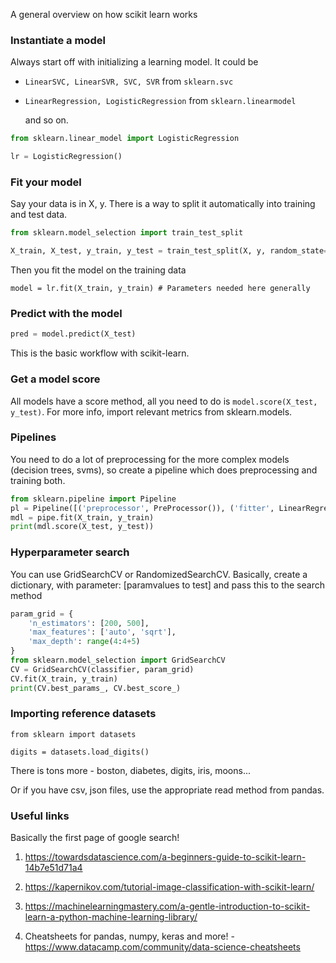 A general overview on how scikit learn works

### Instantiate a model

Always start off with initializing a learning model. It could be 

* `LinearSVC, LinearSVR, SVC, SVR` from `sklearn.svc`

* `LinearRegression, LogisticRegression` from `sklearn.linearmodel`

  and so on.

```python
from sklearn.linear_model import LogisticRegression

lr = LogisticRegression()
```

### Fit your model

Say your data is in X, y. There is a way to split it automatically into training and test data.

```python
from sklearn.model_selection import train_test_split

X_train, X_test, y_train, y_test = train_test_split(X, y, random_state=0) 
```

Then you fit the model on the training data

```
model = lr.fit(X_train, y_train) # Parameters needed here generally
```

### Predict with the model

```python
pred = model.predict(X_test)
```

This is the basic workflow with scikit-learn.

### Get a model score

All models have a score method, all you need to do is `model.score(X_test, y_test)`. For more info, import relevant metrics from sklearn.models.

### Pipelines

You need to do a lot of preprocessing for the more complex models (decision trees, svms), so create a pipeline which does preprocessing and training both.

```python
from sklearn.pipeline import Pipeline
pl = Pipeline([('preprocessor', PreProcessor()), ('fitter', LinearRegression())])
mdl = pipe.fit(X_train, y_train)
print(mdl.score(X_test, y_test))
```

### Hyperparameter search

You can use GridSearchCV or RandomizedSearchCV. Basically, create a dictionary, with parameter: [paramvalues to test] and pass this to the search method

```python
param_grid = {
    'n_estimators': [200, 500],
    'max_features': ['auto', 'sqrt'],
    'max_depth': range(4:4+5)
}
from sklearn.model_selection import GridSearchCV
CV = GridSearchCV(classifier, param_grid)
CV.fit(X_train, y_train)
print(CV.best_params_, CV.best_score_)
```



### Importing reference datasets

```
from sklearn import datasets

digits = datasets.load_digits()
```

There is tons more - boston, diabetes, digits, iris, moons...

Or if you have csv, json files, use the appropriate read method from pandas. 









### Useful links

Basically the first page of google search!

1. https://towardsdatascience.com/a-beginners-guide-to-scikit-learn-14b7e51d71a4

2. https://kapernikov.com/tutorial-image-classification-with-scikit-learn/
3. https://machinelearningmastery.com/a-gentle-introduction-to-scikit-learn-a-python-machine-learning-library/
4. Cheatsheets for pandas, numpy, keras and more! - https://www.datacamp.com/community/data-science-cheatsheets







